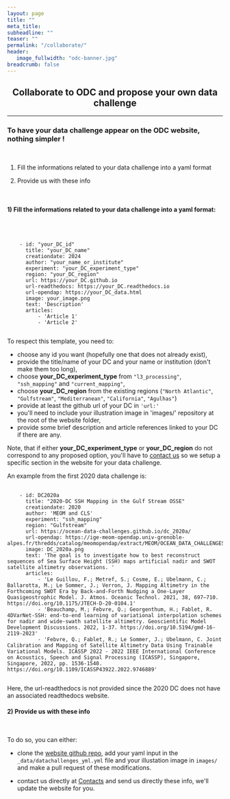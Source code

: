 ```yaml
---
layout: page
title: ""
meta_title: 
subheadline: ""
teaser: ""
permalink: "/collaborate/"
header:
   image_fullwidth: "odc-banner.jpg"
breadcrumb: false
---
```


## <center> <b> Collaborate to ODC and propose your own data challenge </b> </center>


---
 
 
 
### To have your data challenge appear on the ODC website, nothing simpler ! 

<br> 

1) Fill the informations related to your data challenge into a yaml format

2) Provide us with these info

<br> 

#### 1) Fill the informations related to your data challenge into a yaml format: 

<br> 

<pre>
  <code>
    - id: "your_DC_id"
      title: "your_DC_name"
      creationdate: 2024 
      author: "your_name_or_institute"
      experiment: "your_DC_experiment_type"
      region: "your_DC_region"
      url: https://your_DC.github.io
      url-readthedocs: https://your_DC.readthedocs.io
      url-opendap: https://your_DC_data.html
      image: your_image.png
      text: 'Description'
      articles: 
          - 'Article 1'    
          - 'Article 2'       
  </code>
</pre>

To respect this template, you need to: 

- choose any id you want (hopefully one that does not already exist),
- provide the title/name of your DC and your name or institution (don't make them too long), 
- choose **your_DC_experiment_type** from ```"l3_processing"```, ```"ssh_mapping"``` and ```"current_mapping"```, 
- choose **your_DC_region** from the existing regions (```"North Atlantic"```, ```"Gulfstream"```, ```"Mediterranean"```, ```"California"```, ```"Agulhas"```)
- provide at least the github url of your DC in ```'url:'```
- you'll need to include your illustration image in 'images/' repository at the root of the website folder,
- provide some brief description and article references linked to your DC if there are any. 


Note, that if either **your_DC_experiment_type** or **your_DC_region** do not correspond to any proposed option, you'll have to [contact us](/contacts/) so we setup a specific section in the website for your data challenge. 

<p>An example from the first 2020 data challenge is:</p>
<pre>
  <code>
    - id: DC2020a 
      title: "2020-DC SSH Mapping in the Gulf Stream OSSE"
      creationdate: 2020
      author: 'MEOM and CLS'
      experiment: "ssh_mapping"
      region: "Gulfstream"
      url: https://ocean-data-challenges.github.io/dc_2020a/
      url-opendap: https://ige-meom-opendap.univ-grenoble-alpes.fr/thredds/catalog/meomopendap/extract/MEOM/OCEAN_DATA_CHALLENGES/2020a_SSH_mapping_NATL60/catalog.html
      image: DC_2020a.png
      text: 'The goal is to investigate how to best reconstruct sequences of Sea Surface Height (SSH) maps artificial nadir and SWOT satellite altimetry observations. '
      articles: 
          - 'Le Guillou, F.; Metref, S.; Cosme, E.; Ubelmann, C.; Ballarotta, M.; Le Sommer, J.; Verron, J. Mapping Altimetry in the Forthcoming SWOT Era by Back-and-Forth Nudging a One-Layer Quasigeostrophic Model. J. Atmos. Oceanic Technol. 2021, 38, 697–710. https://doi.org/10.1175/JTECH-D-20-0104.1'
          - 'Beauchamp, M.; Febvre, Q.; Georgenthum, H.; Fablet, R. 4DVarNet-SSH: end-to-end learning of variational interpolation schemes for nadir and wide-swath satellite altimetry. Geoscientific Model Development Discussions. 2022, 1-37. https://doi.org/10.5194/gmd-16-2119-2023'
          - 'Febvre, Q.; Fablet, R.; Le Sommer, J.; Ubelmann, C. Joint Calibration and Mapping of Satellite Altimetry Data Using Trainable Variational Models. ICASSP 2022 - 2022 IEEE International Conference on Acoustics, Speech and Signal Processing (ICASSP), Singapore, Singapore, 2022, pp. 1536-1540. https://doi.org/10.1109/ICASSP43922.2022.9746889'         
  </code>
</pre>


Here, the url-readthedocs is not provided since the 2020 DC does not have an associated readthedocs website. 


#### 2) Provide us with these info 

<br> 

To do so, you can either: 

- clone the [website github repo](https://github.com/ocean-data-challenges/ocean-data-challenges.github.io), add your yaml input in the ```_data/datachallenges_yml.yml``` file and your illustation image in ```images/``` and make a pull request of these modifications.

- contact us directly at [Contacts](/contacts/) and send us directly these info, we'll update the website for you.  


